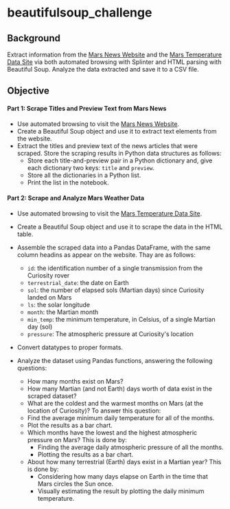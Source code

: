 # beautifulsoup_challenge

Background
--------
Extract information from the [Mars News Website](https://static.bc-edx.com/data/web/mars_news/index.html) and the [Mars Temperature Data Site](https://static.bc-edx.com/data/web/mars_facts/temperature.html) via both automated browsing with Splinter and HTML parsing with Beautiful Soup. Analyze the data extracted and save it to a CSV file. 

## Objective ##
#### Part 1: Scrape Titles and Preview Text from Mars News ####
- Use automated browsing to visit the [Mars News Website](https://static.bc-edx.com/data/web/mars_news/index.html). 
- Create a Beautiful Soup object and use it to extract text elements from the website.
- Extract the titles and preview text of the news articles that were scraped. Store the scraping results in Python data structures as follows:
  - Store each title-and-preview pair in a Python dictionary and, give each dictionary two keys: `title` and `preview`.
  - Store all the dictionaries in a Python list.
  - Print the list in the notebook.

#### Part 2: Scrape and Analyze Mars Weather Data ####
- Use automated browsing to visit the [Mars Temperature Data Site](https://static.bc-edx.com/data/web/mars_facts/temperature.html).
- Create a Beautiful Soup object and use it to scrape the data in the HTML table.
- Assemble the scraped data into a Pandas DataFrame, with the same column headins as appear on the website. Thay are as follows:
  - `id`: the identification number of a single transmission from the Curiosity rover
  - `terrestrial_date`: the date on Earth
  - `sol`: the number of elapsed sols (Martian days) since Curiosity landed on Mars
  - `ls`: the solar longitude
  - `month`: the Martian month
  - `min_temp`: the minimum temperature, in Celsius, of a single Martian day (sol)
  - `pressure`: The atmospheric pressure at Curiosity's location
- Convert datatypes to proper formats.
- Analyze the dataset using Pandas functions, answering the following questions:

  - How many months exist on Mars?
  - How many Martian (and not Earth) days worth of data exist in the scraped dataset?
  - What are the coldest and the warmest months on Mars (at the location of Curiosity)? To answer this question:
  - Find the average minimum daily temperature for all of the months.
  - Plot the results as a bar chart.
  - Which months have the lowest and the highest atmospheric pressure on Mars? This is done by:
    - Finding the average daily atmospheric pressure of all the months.
    - Plotting the results as a bar chart.
  - About how many terrestrial (Earth) days exist in a Martian year? This is done by:
    - Considering how many days elapse on Earth in the time that Mars circles the Sun once.
    - Visually estimating the result by plotting the daily minimum temperature.
